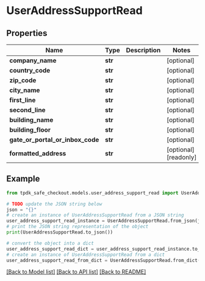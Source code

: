 # UserAddressSupportRead



## Properties

Name | Type | Description | Notes
------------ | ------------- | ------------- | -------------
**company_name** | **str** |  | [optional] 
**country_code** | **str** |  | [optional] 
**zip_code** | **str** |  | [optional] 
**city_name** | **str** |  | [optional] 
**first_line** | **str** |  | [optional] 
**second_line** | **str** |  | [optional] 
**building_name** | **str** |  | [optional] 
**building_floor** | **str** |  | [optional] 
**gate_or_portal_or_inbox_code** | **str** |  | [optional] 
**formatted_address** | **str** |  | [optional] [readonly] 

## Example

```python
from tpdk_safe_checkout.models.user_address_support_read import UserAddressSupportRead

# TODO update the JSON string below
json = "{}"
# create an instance of UserAddressSupportRead from a JSON string
user_address_support_read_instance = UserAddressSupportRead.from_json(json)
# print the JSON string representation of the object
print(UserAddressSupportRead.to_json())

# convert the object into a dict
user_address_support_read_dict = user_address_support_read_instance.to_dict()
# create an instance of UserAddressSupportRead from a dict
user_address_support_read_from_dict = UserAddressSupportRead.from_dict(user_address_support_read_dict)
```
[[Back to Model list]](../README.md#documentation-for-models) [[Back to API list]](../README.md#documentation-for-api-endpoints) [[Back to README]](../README.md)


